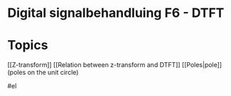 # Digital signalbehandluing F6 - DTFT

# Topics

[[Z-transform]]
[[Relation between z-transform and DTFT]] 
[[Poles|pole]] (poles on the unit circle)

#el 

